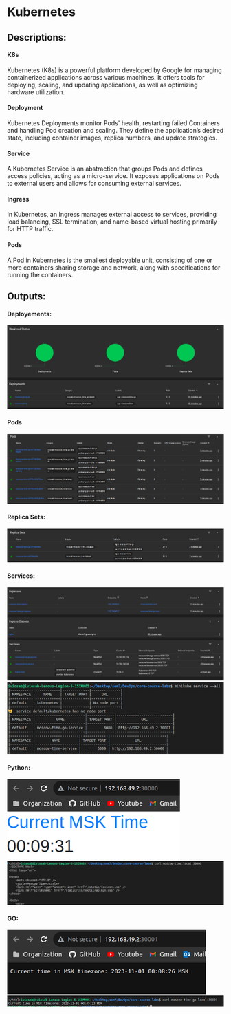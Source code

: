 # Kubernetes

## Descriptions:

#### K8s
Kubernetes (K8s) is a powerful platform developed by Google for managing containerized applications across various machines. It offers tools for deploying, scaling, and updating applications, as well as optimizing hardware utilization.

#### Deployment
Kubernetes Deployments monitor Pods' health, restarting failed Containers and handling Pod creation and scaling. They define the application’s desired state, including container images, replica numbers, and update strategies.

#### Service
A Kubernetes Service is an abstraction that groups Pods and defines access policies, acting as a micro-service. It exposes applications on Pods to external users and allows for consuming external services.

#### Ingress
In Kubernetes, an Ingress manages external access to services, providing load balancing, SSL termination, and name-based virtual hosting primarily for HTTP traffic.

#### Pods
A Pod in Kubernetes is the smallest deployable unit, consisting of one or more containers sharing storage and network, along with specifications for running the containers.


## Outputs:
#### Deployements:
![browser1](./images/browser1.png) 
#### Pods
![browser2](./images/browser2.png)
#### Replica Sets: 
![browser3](./images/browser3.png)
#### Services: 
![browser4](./images/browser4.png)
![serviceall](./images/serviceall.png)
#### Python:
![pythonbrowser](./images/pythonbrowser.png)
![curlpython](./images/curlpython.png)
#### GO:
![gobrowser](./images/gobrowser.png)
![curlgo](./images/curlgo.png)

